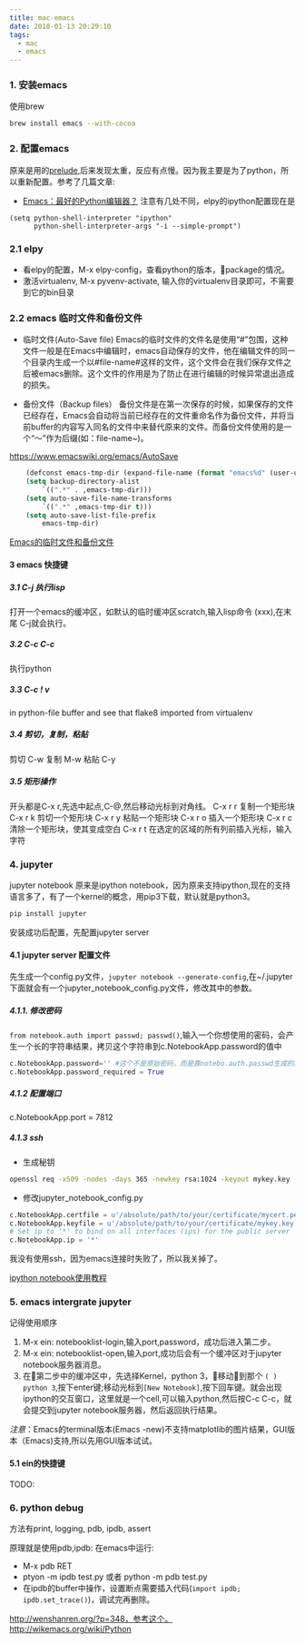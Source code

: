 ```yaml
---
title: mac-emacs
date: 2018-01-13 20:29:10
tags:
  - mac
  - emacs
---
```


### 1. 安装emacs
使用brew
``` bash
brew install emacs --with-cocoa
```

### 2. 配置emacs
原来是用的[prelude](https://github.com/bbatsov/prelude),后来发现太重，反应有点慢。因为我主要是为了python，所以重新配置。参考了几篇文章:
* [Emacs：最好的Python编辑器？](http://codingpy.com/article/emacs-the-best-python-editor/)
注意有几处不同，elpy的ipython配置现在是
``` elisp
(setq python-shell-interpreter "ipython"
      python-shell-interpreter-args "-i --simple-prompt")
```

<!-- more -->

### 2.1 elpy

* 看elpy的配置，M-x elpy-config，查看python的版本，package的情况。
* 激活virtualenv, M-x pyvenv-activate, 输入你的virtualenv目录即可，不需要到它的bin目录

### 2.2 emacs 临时文件和备份文件
* 临时文件(Auto-Save file)
Emacs的临时文件的文件名是使用“#”包围，这种文件一般是在Emacs中编辑时，emacs自动保存的文件，他在编辑文件的同一个目录内生成一个以#file-name#这样的文件，这个文件会在我们保存文件之后被emacs删除。这个文件的作用是为了防止在进行编辑的时候异常退出造成的损失。

* 备份文件（Backup files）
备份文件是在第一次保存的时候，如果保存的文件已经存在，Emacs会自动将当前已经存在的文件重命名作为备份文件，并将当前buffer的内容写入同名的文件中来替代原来的文件。而备份文件使用的是一个“～”作为后缀(如：file-name~)。

https://www.emacswiki.org/emacs/AutoSave
``` lisp
    (defconst emacs-tmp-dir (expand-file-name (format "emacs%d" (user-uid)) temporary-file-directory))
    (setq backup-directory-alist
        `((".*" . ,emacs-tmp-dir)))
    (setq auto-save-file-name-transforms
        `((".*" ,emacs-tmp-dir t)))
    (setq auto-save-list-file-prefix
        emacs-tmp-dir)
```

[Emacs的临时文件和备份文件](http://blog.useasp.net/archive/2014/07/18/emacs-temporary-files-and-backup-files-for-edited-file.aspx)

#### 3 emacs 快捷键

##### 3.1 C-j 执行lisp
打开一个emacs的缓冲区，如默认的临时缓冲区scratch,输入lisp命令 (xxx),在末尾 C-j就会执行。

##### 3.2 C-c C-c 
执行python

##### 3.3 C-c ! v 
in python-file buffer and see that flake8 imported from virtualenv

##### 3.4 剪切，复制，粘贴
剪切 C-w
复制 M-w
粘贴 C-y

##### 3.5 矩形操作
开头都是C-x r,先选中起点,C-@,然后移动光标到对角线。
C-x r r 复制一个矩形块
C-x r k 剪切一个矩形块
C-x r y 粘贴一个矩形块
C-x r o 插入一个矩形块
C-x r c 清除一个矩形块，使其变成空白
C-x r t 在选定的区域的所有列前插入光标，输入字符



### 4. jupyter
jupyter notebook 原来是ipython notebook，因为原来支持ipython,现在的支持语言多了，有了一个kernel的概念，用pip3下载，默认就是python3。

``` bash
pip install jupyter
```

安装成功后配置，先配置jupyter server

#### 4.1 jupyter server 配置文件

先生成一个config.py文件，`jupyter notebook --generate-config`,在~/.jupyter下面就会有一个jupyter_notebook_config.py文件，修改其中的参数。

##### 4.1.1. 修改密码 
`from notebook.auth import passwd; passwd()`,输入一个你想使用的密码，会产生一个长的字符串结果，拷贝这个字符串到c.NotebookApp.password的值中

``` python
c.NotebookApp.password='' #这个不是原始密码，而是靠notebo.auth.passwd生成的。
c.NotebookApp.password_required = True
```

##### 4.1.2 配置端口
c.NotebookApp.port = 7812

##### 4.1.3 ssh
* 生成秘钥
``` bash
openssl req -x509 -nodes -days 365 -newkey rsa:1024 -keyout mykey.key -out mycert.pem
``` 


* 修改jupyter_notebook_config.py
``` python
c.NotebookApp.certfile = u'/absolute/path/to/your/certificate/mycert.pem'
c.NotebookApp.keyfile = u'/absolute/path/to/your/certificate/mykey.key'
# Set ip to '*' to bind on all interfaces (ips) for the public server
c.NotebookApp.ip = '*'
```
我没有使用ssh，因为emacs连接时失败了，所以我关掉了。

[ipython notebook使用教程](http://blog.csdn.net/jerr__y/article/details/53248570)


### 5. emacs intergrate jupyter
记得使用顺序
1. M-x ein: notebooklist-login,输入port,password，成功后进入第二步。
2. M-x ein: notebooklist-open,输入port,成功后会有一个缓冲区对于jupyter notebook服务器消息。
3. 在第二步中的缓冲区中，先选择Kernel，python 3，移动到那个 `( ) python 3`,按下enter键;移动光标到`[New Notebook]`,按下回车键。就会出现ipython的交互窗口，这里就是一个cell,可以输入python,然后按C-c C-c，就会提交到jupyter notebook服务器，然后返回执行结果。

*注意*：Emacs的terminal版本(Emacs -new)不支持matplotlib的图片结果，GUI版本（Emacs)支持,所以先用GUI版本试试。

#### 5.1 ein的快捷键
TODO:

### 6. python debug
方法有print, logging, pdb, ipdb, assert

原理就是使用pdb,ipdb:
在emacs中运行:
* M-x pdb RET
* ptyon -m ipdb test.py 或者 python -m pdb test.py
* 在ipdb的buffer中操作，设置断点需要插入代码(`import ipdb; ipdb.set_trace()`)，调试完再删除。

http://wenshanren.org/?p=348，参考这个。
http://wikemacs.org/wiki/Python


